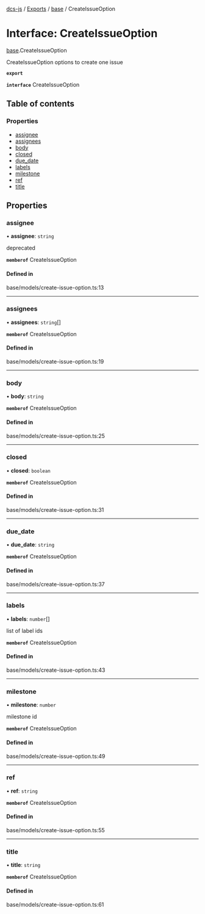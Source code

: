 [dcs-js](../README.md) / [Exports](../modules.md) / [base](../modules/base.md) / CreateIssueOption

# Interface: CreateIssueOption

[base](../modules/base.md).CreateIssueOption

CreateIssueOption options to create one issue

**`export`**

**`interface`** CreateIssueOption

## Table of contents

### Properties

- [assignee](base.CreateIssueOption.md#assignee)
- [assignees](base.CreateIssueOption.md#assignees)
- [body](base.CreateIssueOption.md#body)
- [closed](base.CreateIssueOption.md#closed)
- [due\_date](base.CreateIssueOption.md#due_date)
- [labels](base.CreateIssueOption.md#labels)
- [milestone](base.CreateIssueOption.md#milestone)
- [ref](base.CreateIssueOption.md#ref)
- [title](base.CreateIssueOption.md#title)

## Properties

### <a id="assignee" name="assignee"></a> assignee

• **assignee**: `string`

deprecated

**`memberof`** CreateIssueOption

#### Defined in

base/models/create-issue-option.ts:13

___

### <a id="assignees" name="assignees"></a> assignees

• **assignees**: `string`[]

**`memberof`** CreateIssueOption

#### Defined in

base/models/create-issue-option.ts:19

___

### <a id="body" name="body"></a> body

• **body**: `string`

**`memberof`** CreateIssueOption

#### Defined in

base/models/create-issue-option.ts:25

___

### <a id="closed" name="closed"></a> closed

• **closed**: `boolean`

**`memberof`** CreateIssueOption

#### Defined in

base/models/create-issue-option.ts:31

___

### <a id="due_date" name="due_date"></a> due\_date

• **due\_date**: `string`

**`memberof`** CreateIssueOption

#### Defined in

base/models/create-issue-option.ts:37

___

### <a id="labels" name="labels"></a> labels

• **labels**: `number`[]

list of label ids

**`memberof`** CreateIssueOption

#### Defined in

base/models/create-issue-option.ts:43

___

### <a id="milestone" name="milestone"></a> milestone

• **milestone**: `number`

milestone id

**`memberof`** CreateIssueOption

#### Defined in

base/models/create-issue-option.ts:49

___

### <a id="ref" name="ref"></a> ref

• **ref**: `string`

**`memberof`** CreateIssueOption

#### Defined in

base/models/create-issue-option.ts:55

___

### <a id="title" name="title"></a> title

• **title**: `string`

**`memberof`** CreateIssueOption

#### Defined in

base/models/create-issue-option.ts:61
